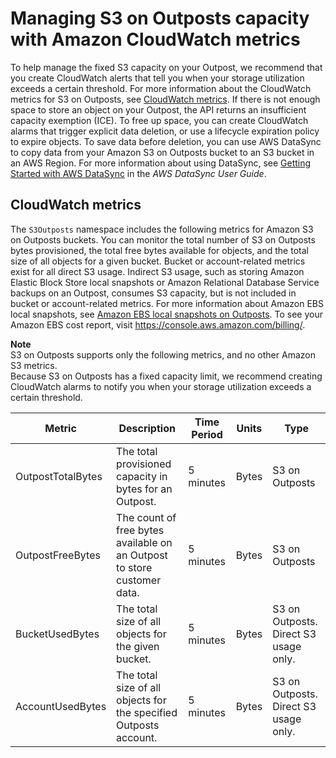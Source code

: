 # Managing S3 on Outposts capacity with Amazon CloudWatch metrics<a name="S3OutpostsCapacity"></a>

To help manage the fixed S3 capacity on your Outpost, we recommend that you create CloudWatch alerts that tell you when your storage utilization exceeds a certain threshold\. For more information about the CloudWatch metrics for S3 on Outposts, see [CloudWatch metrics](#S3OutpostsCloudWatchMetrics)\. If there is not enough space to store an object on your Outpost, the API returns an insufficient capacity exemption \(ICE\)\. To free up space, you can create CloudWatch alarms that trigger explicit data deletion, or use a lifecycle expiration policy to expire objects\. To save data before deletion, you can use AWS DataSync to copy data from your Amazon S3 on Outposts bucket to an S3 bucket in an AWS Region\. For more information about using DataSync, see [Getting Started with AWS DataSync](https://docs.aws.amazon.com/datasync/latest/userguide/getting-started.html) in the *AWS DataSync User Guide*\. 

## CloudWatch metrics<a name="S3OutpostsCloudWatchMetrics"></a>

The `S3Outposts` namespace includes the following metrics for Amazon S3 on Outposts buckets\. You can monitor the total number of S3 on Outposts bytes provisioned, the total free bytes available for objects, and the total size of all objects for a given bucket\. Bucket or account\-related metrics exist for all direct S3 usage\. Indirect S3 usage, such as storing Amazon Elastic Block Store local snapshots or Amazon Relational Database Service backups on an Outpost, consumes S3 capacity, but is not included in bucket or account\-related metrics\. For more information about Amazon EBS local snapshots, see [ Amazon EBS local snapshots on Outposts](https://docs.aws.amazon.com/AWSEC2/latest/UserGuide/snapshots-outposts.html)\. To see your Amazon EBS cost report, visit [https://console\.aws\.amazon\.com/billing/](https://console.aws.amazon.com/billing/)\.

**Note**  
S3 on Outposts supports only the following metrics, and no other Amazon S3 metrics\.  
Because S3 on Outposts has a fixed capacity limit, we recommend creating CloudWatch alarms to notify you when your storage utilization exceeds a certain threshold\.


| Metric | Description | Time Period | Units | Type | 
| --- | --- | --- | --- | --- | 
| OutpostTotalBytes |  The total provisioned capacity in bytes for an Outpost\.   | 5 minutes | Bytes | S3 on Outposts | 
| OutpostFreeBytes |  The count of free bytes available on an Outpost to store customer data\.  | 5 minutes | Bytes | S3 on Outposts | 
| BucketUsedBytes |  The total size of all objects for the given bucket\.  | 5 minutes | Bytes | S3 on Outposts\. Direct S3 usage only\. | 
| AccountUsedBytes |  The total size of all objects for the specified Outposts account\.  | 5 minutes | Bytes | S3 on Outposts\. Direct S3 usage only\. | 